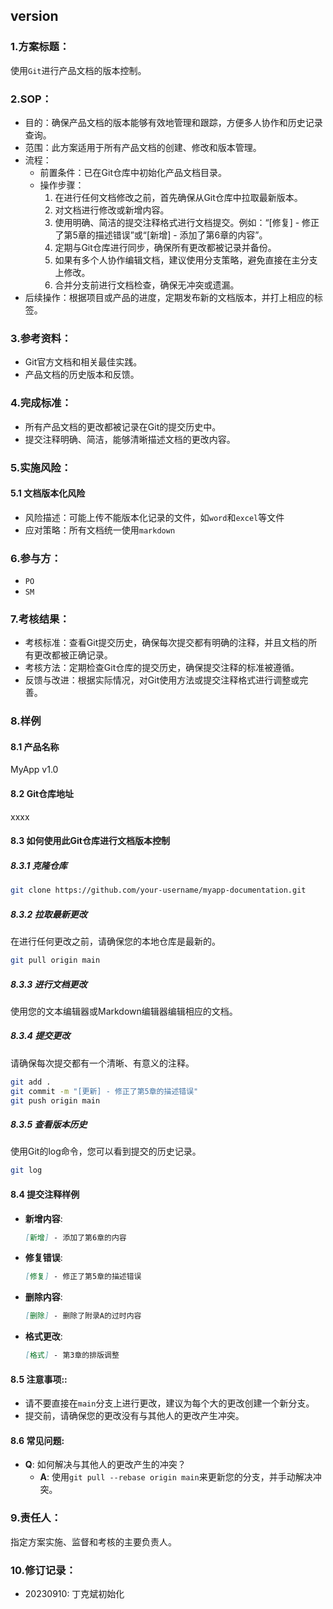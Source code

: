 ## version

### 1.方案标题：

使用`Git`进行产品文档的版本控制。

### 2.SOP：

* 目的：确保产品文档的版本能够有效地管理和跟踪，方便多人协作和历史记录查询。
* 范围：此方案适用于所有产品文档的创建、修改和版本管理。
* 流程：
	* 前置条件：已在Git仓库中初始化产品文档目录。
	* 操作步骤：
		1. 在进行任何文档修改之前，首先确保从Git仓库中拉取最新版本。
		2. 对文档进行修改或新增内容。
		3. 使用明确、简洁的提交注释格式进行文档提交。例如：“[修复] - 修正了第5章的描述错误”或“[新增] - 添加了第6章的内容”。
		4. 定期与Git仓库进行同步，确保所有更改都被记录并备份。
		5. 如果有多个人协作编辑文档，建议使用分支策略，避免直接在主分支上修改。
		6. 合并分支前进行文档检查，确保无冲突或遗漏。
* 后续操作：根据项目或产品的进度，定期发布新的文档版本，并打上相应的标签。

### 3.参考资料：

* Git官方文档和相关最佳实践。
* 产品文档的历史版本和反馈。

### 4.完成标准：

* 所有产品文档的更改都被记录在Git的提交历史中。
* 提交注释明确、简洁，能够清晰描述文档的更改内容。

### 5.实施风险：

#### 5.1 文档版本化风险

* 风险描述：可能上传不能版本化记录的文件，如`word`和`excel`等文件
* 应对策略：所有文档统一使用`markdown`

### 6.参与方：

* `PO`
* `SM`

### 7.考核结果：

* 考核标准：查看Git提交历史，确保每次提交都有明确的注释，并且文档的所有更改都被正确记录。
* 考核方法：定期检查Git仓库的提交历史，确保提交注释的标准被遵循。
* 反馈与改进：根据实际情况，对Git使用方法或提交注释格式进行调整或完善。

### 8.样例

#### 8.1 产品名称

MyApp v1.0

#### 8.2 Git仓库地址

xxxx

#### 8.3 如何使用此Git仓库进行文档版本控制

##### 8.3.1  克隆仓库
   
```bash
git clone https://github.com/your-username/myapp-documentation.git
```

##### 8.3.2  拉取最新更改

在进行任何更改之前，请确保您的本地仓库是最新的。

```bash
git pull origin main
```

##### 8.3.3 进行文档更改

使用您的文本编辑器或Markdown编辑器编辑相应的文档。

##### 8.3.4 提交更改

请确保每次提交都有一个清晰、有意义的注释。

```bash
git add .
git commit -m "[更新] - 修正了第5章的描述错误"
git push origin main
```

##### 8.3.5 查看版本历史

使用Git的log命令，您可以看到提交的历史记录。
    
```bash
git log
```
    
#### 8.4 提交注释样例

- **新增内容**:
    ```markdown
    [新增] - 添加了第6章的内容
    ```

- **修复错误**:
    ```markdown
    [修复] - 修正了第5章的描述错误
    ```

- **删除内容**:
    ```markdown
    [删除] - 删除了附录A的过时内容
    ```

- **格式更改**:
    ```markdown
    [格式] - 第3章的排版调整
    ```

#### 8.5 注意事项::

- 请不要直接在`main`分支上进行更改，建议为每个大的更改创建一个新分支。
- 提交前，请确保您的更改没有与其他人的更改产生冲突。


#### 8.6 常见问题:

- **Q**: 如何解决与其他人的更改产生的冲突？
    - **A**: 使用`git pull --rebase origin main`来更新您的分支，并手动解决冲突。

### 9.责任人：

指定方案实施、监督和考核的主要负责人。

### 10.修订记录：

* 20230910: 丁克斌初始化